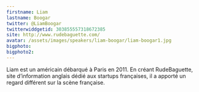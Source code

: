 ```yaml
---
firstname: Liam 
lastname: Boogar
twitter: @LiamBoogar
twitterwiddgetid: 303855557318672385
site: http://www.rudebaguette.com/
avatar: /assets/images/speakers/liam-boogar/liam-boogar1.jpg
bigphoto: 
bigphoto2: 
---
```


Liam est un américain débarqué à Paris en 2011. En créant RudeBaguette, site d’information anglais dédié aux startups françaises, il a apporté un regard différent sur la scène française.



